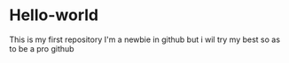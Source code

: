 # Hello-world
This is my first repository
I'm a newbie in github but i wil try my best so as to be a pro github
